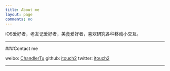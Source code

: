 ```yaml
---
title: About me
layout: page
comments: no
---
```


iOS爱好者，老友记爱好者，美食爱好者，喜欢研究各种移动小交互。

----

###Contact me       

weibo: [ChandlerTu](http://weibo.com/u/1747628025/)
github: [itouch2](https://github.com/itouch2)
twitter: [itouch2](https://twitter.com/itouch2)

----